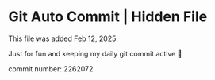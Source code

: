 # Git Auto Commit | Hidden File

This file was added Feb 12, 2025

Just for fun and keeping my daily git commit active 🤪

commit number: 2262072

